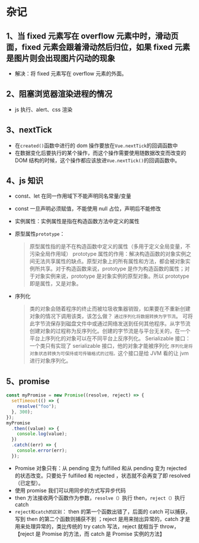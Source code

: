 # 杂记

## 1、当 fixed 元素写在 overflow 元素中时，滑动页面，fixed 元素会跟着滑动然后归位，如果 fixed 元素是图片则会出现图片闪动的现象

- 解决：将 fixed 元素写在 overflow 元素的外面。

## 2、阻塞浏览器渲染进程的情况

- js 执行、alert、css 渲染

## 3、nextTick

- 在`created()`函数中进行的 dom 操作要放在`Vue.nextTick`的回调函数中
- 在数据变化后要执行的某个操作，而这个操作需要使用随数据改变而改变的 DOM 结构的时候，这个操作都应该放进`Vue.nextTick()`的回调函数中。

## 4、js 知识

- const、let 在同一作用域下不能声明同名常量/变量
- const 一旦声明必须赋值，不能使用 null 占位，声明后不能修改
- 实例属性：实例属性是指在构造函数方法中定义的属性
- 原型属性`prototype`：

  > 原型属性指的是不在构造函数中定义的属性（多用于定义全局变量，不污染全局作用域）
  > prototype 属性的作用：解决构造函数的对象实例之间无法共享属性的缺点。原型对象上的所有属性和方法，都会被对象实例所共享。对于构造函数来说，prototype 是作为构造函数的属性；对于对象实例来说，prototype 是对象实例的原型对象。所以 prototype 即是属性，又是对象。

- 序列化
  > 类的对象会随着程序的终止而被垃圾收集器销毁，如果要在不重新创建对象的情况下调用该类，该怎么做？ `通过序列化将数据转换为字节流`。
  > 可将此字节流保存到磁盘文件中或通过网络发送到任何其他程序。从字节流创建对象的过程称为反序列化。创建的字节流是与平台无关的，在一个平台上序列化的对象可以在不同平台上反序列化。
  > Serializable 接口：一个类只有实现了 serializable 接口，他的对象才能被序列化
  > `序列化是将对象状态转换为可保持或可传输格式的过程。`这个接口是给 JVM 看的让 jvm 进行对象序列化。

## 5、promise

```js
const myPromise = new Promise((resolve, reject) => {
  setTimeout(() => {
    resolve("foo");
  }, 300);
});
myPromise
  .then((value) => {
    console.log(value);
  })
  .catch((err) => {
    console.error(err);
  });
```

- Promise 对象只有：从 pending 变为 fulfilled 和从 pending 变为 rejected 的状态改变。只要处于 fulfilled 和 rejected ，状态就不会再变了即 resolved（已定型）。
- 使用 promise 我们可以用同步的方式写异步代码
- then 方法接收两个函数作为参数，`resolve（）`执行 then，`reject（）`执行 catch
- `reject和catch的区别`： then 的第一个函数出错了，后面的 catch 可以捕获，写到 then 的第二个函数则捕获不到 ；reject 是用来抛出异常的，catch 才是用来处理异常的，类比传统的 try catch 写法，reject 就相当于 throw，【reject 是 Promise 的方法，而 catch 是 Promise 实例的方法】
